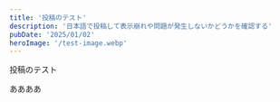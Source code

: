 ```yaml
---
title: '投稿のテスト'
description: '日本語で投稿して表示崩れや問題が発生しないかどうかを確認する'
pubDate: '2025/01/02'
heroImage: '/test-image.webp'
---
```


投稿のテスト


ああああ
